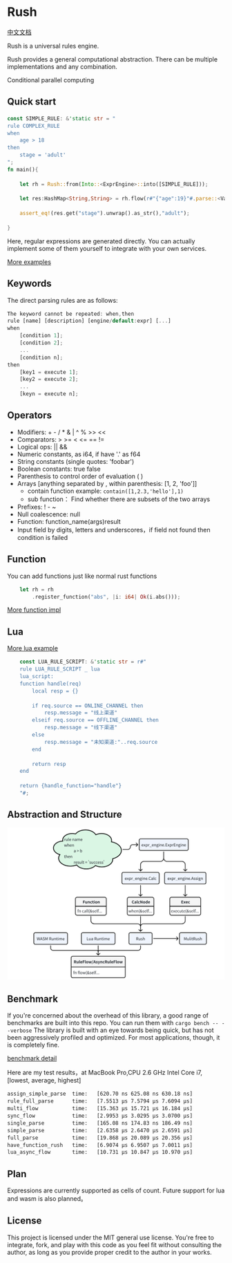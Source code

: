 # Rush
[中文文档](https://juejin.cn/column/7281080737491025955)

Rush is a universal rules engine.

Rush provides a general computational abstraction. There can be multiple implementations and any combination.

Conditional parallel computing

## Quick start

```rust
const SIMPLE_RULE: &'static str = "
rule COMPLEX_RULE
when
    age > 18
then
    stage = 'adult'
";
fn main(){
    
    let rh = Rush::from(Into::<ExprEngine>::into([SIMPLE_RULE]));

    let res:HashMap<String,String> = rh.flow(r#"{"age":19}"#.parse::<Value>().unwrap()).unwrap();
    
    assert_eq!(res.get("stage").unwrap().as_str(),"adult");

}
```

Here, regular expressions are generated directly. You can actually implement some of them yourself to integrate with your own services.

[More examples](https://github.com/woshihaoren4/rush/tree/main/example/src)

## Keywords

The direct parsing rules are as follows:
```rust
The keyword cannot be repeated: when,then
rule [name] [description] [engine/default:expr] [...]
when
    [condition 1];
    [condition 2];
    ...
    [condition n];
then
    [key1 = execute 1];
    [key2 = execute 2];
    ...
    [keyn = execute n];
```

## Operators
- Modifiers: + - / * & | ^ % >> << 
- Comparators: > >= < <= == !=
- Logical ops: || &&
- Numeric constants, as i64, if have '.' as f64
- String constants (single quotes: 'foobar')
- Boolean constants: true false
- Parenthesis to control order of evaluation ( )
- Arrays [anything separated by , within parenthesis: [1, 2, 'foo']]
  - contain function example: `contain([1,2.3,'hello'],1)`
  - sub function： Find whether there are subsets of the two arrays
- Prefixes: ! - ~
- Null coalescence: null
- Function: function_name(args)result
- Input field by digits, letters and underscores，if field not found then condition is failed

## Function

You can add functions just like normal rust functions

```rust
    let rh = rh
        .register_function("abs", |i: i64| Ok(i.abs()));
```

[More function impl](https://github.com/woshihaoren4/rush/blob/main/example/src/function_test.rs)

## Lua

[More lua example](https://github.com/woshihaoren4/rush/blob/lua_engine/example/src/lua_test.rs)

```rust
    const LUA_RULE_SCRIPT: &'static str = r#"
    rule LUA_RULE_SCRIPT _ lua
    lua_script:
    function handle(req)
        local resp = {}

        if req.source == ONLINE_CHANNEL then
            resp.message = "线上渠道"
        elseif req.source == OFFLINE_CHANNEL then
            resp.message = "线下渠道"
        else
            resp.message = "未知渠道:"..req.source
        end

        return resp
    end

    return {handle_function="handle"}
    "#;
```

## Abstraction and Structure

![img.png](img.png)

## Benchmark

If you're concerned about the overhead of this library, a good range of benchmarks are built into this repo. You can run them with `cargo bench -- --verbose` The library is built with an eye towards being quick, but has not been aggressively profiled and optimized. For most applications, though, it is completely fine.

[benchmark detail](https://github.com/woshihaoren4/rush/tree/main/example/benches)

Here are my test results，at MacBook Pro,CPU 2.6 GHz Intel Core i7, [lowest, average, highest]

```bash
assign_simple_parse  time:   [620.70 ns 625.08 ns 630.18 ns]
rule_full_parse      time:   [7.5513 µs 7.5794 µs 7.6094 µs]
multi_flow           time:   [15.363 µs 15.721 µs 16.184 µs]
sync_flow            time:   [2.9953 µs 3.0295 µs 3.0700 µs]
single_parse         time:   [165.08 ns 174.83 ns 186.49 ns]
simple_parse         time:   [2.6358 µs 2.6470 µs 2.6591 µs]
full_parse           time:   [19.868 µs 20.089 µs 20.356 µs]
have_function_rush   time:   [6.9074 µs 6.9507 µs 7.0011 µs]
lua_async_flow       time:   [10.731 µs 10.847 µs 10.970 µs]
```

## Plan

Expressions are currently supported as cells of count. Future support for lua and wasm is also planned。

## License
This project is licensed under the MIT general use license. You're free to integrate, fork, and play with this code as you feel fit without consulting the author, as long as you provide proper credit to the author in your works.